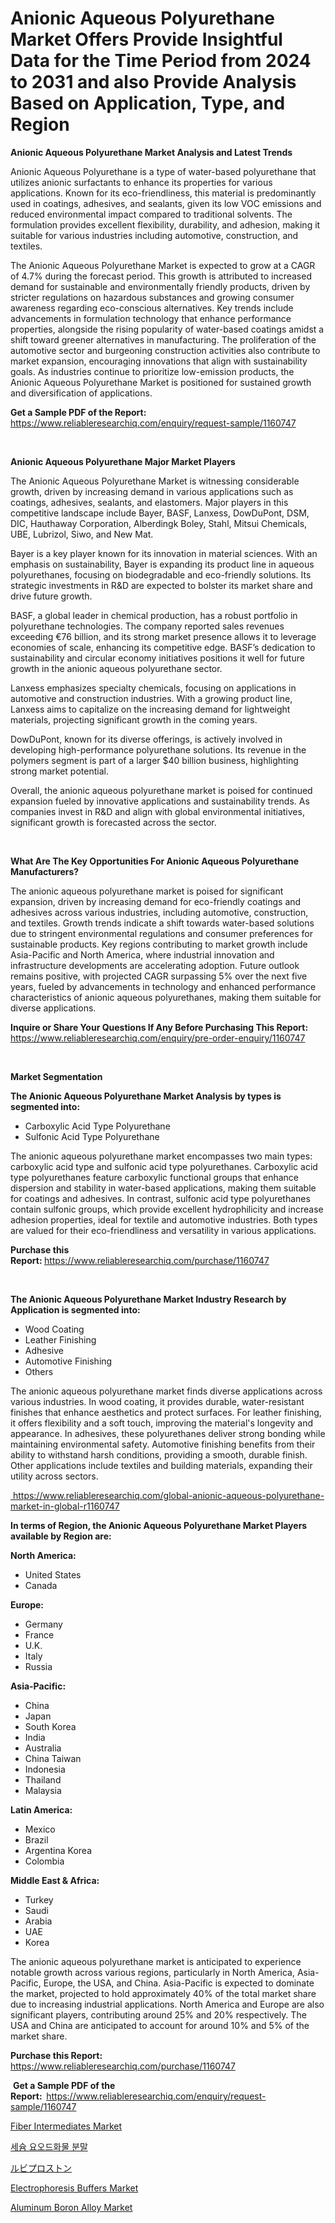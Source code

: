 <p><h1>Anionic Aqueous Polyurethane Market Offers Provide Insightful Data for the Time Period from 2024 to 2031 and also Provide Analysis Based on Application, Type, and Region</h1></p><p><strong>Anionic Aqueous Polyurethane Market Analysis and Latest Trends</strong></p>
<p><p>Anionic Aqueous Polyurethane is a type of water-based polyurethane that utilizes anionic surfactants to enhance its properties for various applications. Known for its eco-friendliness, this material is predominantly used in coatings, adhesives, and sealants, given its low VOC emissions and reduced environmental impact compared to traditional solvents. The formulation provides excellent flexibility, durability, and adhesion, making it suitable for various industries including automotive, construction, and textiles.</p><p>The Anionic Aqueous Polyurethane Market is expected to grow at a CAGR of 4.7% during the forecast period. This growth is attributed to increased demand for sustainable and environmentally friendly products, driven by stricter regulations on hazardous substances and growing consumer awareness regarding eco-conscious alternatives. Key trends include advancements in formulation technology that enhance performance properties, alongside the rising popularity of water-based coatings amidst a shift toward greener alternatives in manufacturing. The proliferation of the automotive sector and burgeoning construction activities also contribute to market expansion, encouraging innovations that align with sustainability goals. As industries continue to prioritize low-emission products, the Anionic Aqueous Polyurethane Market is positioned for sustained growth and diversification of applications.</p></p>
<p><strong>Get a Sample PDF of the Report:&nbsp;</strong> <a href="https://www.reliableresearchiq.com/enquiry/request-sample/1160747">https://www.reliableresearchiq.com/enquiry/request-sample/1160747</a></p>
<p>&nbsp;</p>
<p><strong>Anionic Aqueous Polyurethane Major Market Players</strong></p>
<p><p>The Anionic Aqueous Polyurethane Market is witnessing considerable growth, driven by increasing demand in various applications such as coatings, adhesives, sealants, and elastomers. Major players in this competitive landscape include Bayer, BASF, Lanxess, DowDuPont, DSM, DIC, Hauthaway Corporation, Alberdingk Boley, Stahl, Mitsui Chemicals, UBE, Lubrizol, Siwo, and New Mat.</p><p>Bayer is a key player known for its innovation in material sciences. With an emphasis on sustainability, Bayer is expanding its product line in aqueous polyurethanes, focusing on biodegradable and eco-friendly solutions. Its strategic investments in R&D are expected to bolster its market share and drive future growth.</p><p>BASF, a global leader in chemical production, has a robust portfolio in polyurethane technologies. The company reported sales revenues exceeding €76 billion, and its strong market presence allows it to leverage economies of scale, enhancing its competitive edge. BASF’s dedication to sustainability and circular economy initiatives positions it well for future growth in the anionic aqueous polyurethane sector.</p><p>Lanxess emphasizes specialty chemicals, focusing on applications in automotive and construction industries. With a growing product line, Lanxess aims to capitalize on the increasing demand for lightweight materials, projecting significant growth in the coming years.</p><p>DowDuPont, known for its diverse offerings, is actively involved in developing high-performance polyurethane solutions. Its revenue in the polymers segment is part of a larger $40 billion business, highlighting strong market potential.</p><p>Overall, the anionic aqueous polyurethane market is poised for continued expansion fueled by innovative applications and sustainability trends. As companies invest in R&D and align with global environmental initiatives, significant growth is forecasted across the sector.</p></p>
<p>&nbsp;</p>
<p><strong>What Are The Key Opportunities For Anionic Aqueous Polyurethane Manufacturers?</strong></p>
<p><p>The anionic aqueous polyurethane market is poised for significant expansion, driven by increasing demand for eco-friendly coatings and adhesives across various industries, including automotive, construction, and textiles. Growth trends indicate a shift towards water-based solutions due to stringent environmental regulations and consumer preferences for sustainable products. Key regions contributing to market growth include Asia-Pacific and North America, where industrial innovation and infrastructure developments are accelerating adoption. Future outlook remains positive, with projected CAGR surpassing 5% over the next five years, fueled by advancements in technology and enhanced performance characteristics of anionic aqueous polyurethanes, making them suitable for diverse applications.</p></p>
<p><strong>Inquire or Share Your Questions If Any Before Purchasing This Report:</strong> <a href="https://www.reliableresearchiq.com/enquiry/pre-order-enquiry/1160747">https://www.reliableresearchiq.com/enquiry/pre-order-enquiry/1160747</a></p>
<p>&nbsp;</p>
<p><strong>Market Segmentation</strong></p>
<p><strong>The Anionic Aqueous Polyurethane Market Analysis by types is segmented into:</strong></p>
<p><ul><li>Carboxylic Acid Type Polyurethane</li><li>Sulfonic Acid Type Polyurethane</li></ul></p>
<p><p>The anionic aqueous polyurethane market encompasses two main types: carboxylic acid type and sulfonic acid type polyurethanes. Carboxylic acid type polyurethanes feature carboxylic functional groups that enhance dispersion and stability in water-based applications, making them suitable for coatings and adhesives. In contrast, sulfonic acid type polyurethanes contain sulfonic groups, which provide excellent hydrophilicity and increase adhesion properties, ideal for textile and automotive industries. Both types are valued for their eco-friendliness and versatility in various applications.</p></p>
<p><strong>Purchase this Report:&nbsp;</strong><a href="https://www.reliableresearchiq.com/purchase/1160747">https://www.reliableresearchiq.com/purchase/1160747</a></p>
<p>&nbsp;</p>
<p><strong>The Anionic Aqueous Polyurethane Market Industry Research by Application is segmented into:</strong></p>
<p><ul><li>Wood Coating</li><li>Leather Finishing</li><li>Adhesive</li><li>Automotive Finishing</li><li>Others</li></ul></p>
<p><p>The anionic aqueous polyurethane market finds diverse applications across various industries. In wood coating, it provides durable, water-resistant finishes that enhance aesthetics and protect surfaces. For leather finishing, it offers flexibility and a soft touch, improving the material's longevity and appearance. In adhesives, these polyurethanes deliver strong bonding while maintaining environmental safety. Automotive finishing benefits from their ability to withstand harsh conditions, providing a smooth, durable finish. Other applications include textiles and building materials, expanding their utility across sectors.</p></p>
<p><a href="https://www.reliableresearchiq.com/global-anionic-aqueous-polyurethane-market-in-global-r1160747">&nbsp;https://www.reliableresearchiq.com/global-anionic-aqueous-polyurethane-market-in-global-r1160747</a></p>
<p><strong>In terms of Region, the Anionic Aqueous Polyurethane Market Players available by Region are:</strong></p>
<p>
    <p> <strong> North America: </strong>
        <ul>
            <li>United States</li>
            <li>Canada</li>
        </ul>
        </p> 
    <p> <strong> Europe: </strong>
        <ul>
            <li>Germany</li>
            <li>France</li>
            <li>U.K.</li>
            <li>Italy</li>
            <li>Russia</li>
        </ul>
        </p> 
    <p> <strong> Asia-Pacific: </strong>
        <ul>
            <li>China</li>
            <li>Japan</li>
            <li>South Korea</li>
            <li>India</li>
            <li>Australia</li>
            <li>China Taiwan</li>
            <li>Indonesia</li>
            <li>Thailand</li>
            <li>Malaysia</li>
        </ul>
        </p> 
    <p> <strong> Latin America: </strong>
        <ul>
            <li>Mexico</li>
            <li>Brazil</li>
            <li>Argentina Korea</li>
            <li>Colombia</li>
        </ul>
        </p> 
    <p> <strong> Middle East & Africa: </strong>
        <ul>
            <li>Turkey</li>
            <li>Saudi</li>
            <li>Arabia</li>
            <li>UAE</li>
            <li>Korea</li>
        </ul>
    </p>
    </p>
<p><p>The anionic aqueous polyurethane market is anticipated to experience notable growth across various regions, particularly in North America, Asia-Pacific, Europe, the USA, and China. Asia-Pacific is expected to dominate the market, projected to hold approximately 40% of the total market share due to increasing industrial applications. North America and Europe are also significant players, contributing around 25% and 20% respectively. The USA and China are anticipated to account for around 10% and 5% of the market share.</p></p>
<p><strong>Purchase this Report: </strong><a href="https://www.reliableresearchiq.com/purchase/1160747">https://www.reliableresearchiq.com/purchase/1160747</a></p>
<p>&nbsp;<strong>Get a Sample PDF of the Report:&nbsp;&nbsp;</strong><a href="https://www.reliableresearchiq.com/enquiry/request-sample/1160747">https://www.reliableresearchiq.com/enquiry/request-sample/1160747</a></p>
<p><strong></strong></p>
<p><p><a href="https://www.linkedin.com/pulse/fiber-intermediates-market-growth-segmentation-regional-zrs4f?trackingId=oRGKt%2FrEQKqft5CaLaVqvw%3D%3D">Fiber Intermediates Market</a></p><p><a href="https://medium.com/@oliverallison38/%EC%84%B8%EC%8A%98-%EC%95%84%EC%9D%B4%EC%98%A4%EB%8B%A4%EC%9D%B4%EB%93%9C-%EB%B6%84%EB%A7%90%EC%97%90-%EB%8C%80%ED%95%9C-%EA%B8%80%EB%A1%9C%EB%B2%8C-%EA%B4%80%EC%A0%90-%EC%8B%9C%EC%9E%A5-%EB%8F%99%ED%96%A5-%EB%8F%84%EC%A0%84-%EA%B3%BC%EC%A0%9C-%EB%B0%8F-%EC%98%88%EC%B8%A1-2024-2031-ab24f7c7c536">세슘 요오드화물 분말</a></p><p><a href="https://medium.com/@beaudamore/lubiprostone-market-%E3%81%AE%E3%82%B0%E3%83%AD%E3%83%BC%E3%83%90%E3%83%AB%E5%B8%82%E5%A0%B4%E6%A6%82%E8%A6%81%E3%81%AF-%E4%B8%96%E7%95%8C%E3%81%8A%E3%82%88%E3%81%B3%E4%B8%BB%E8%A6%81%E5%B8%82%E5%A0%B4%E3%81%AB%E3%81%8A%E3%81%91%E3%82%8B%E6%A5%AD%E7%95%8C%E3%81%AB%E5%BD%B1%E9%9F%BF%E3%82%92%E4%B8%8E%E3%81%88%E3%82%8B%E4%B8%BB%E8%A6%81%E3%81%AA%E3%83%88%E3%83%AC%E3%83%B3%E3%83%89%E3%81%AB%E3%81%A4%E3%81%84%E3%81%A6-%E7%8B%AC%E8%87%AA%E3%81%AE%E8%A6%96%E7%82%B9%E3%82%92%E6%8F%90%E4%BE%9B%E3%81%97%E3%81%BE%E3%81%99-fe94882af364">ルビプロストン</a></p><p><a href="https://issuu.com/reportprime-2/docs/electrophoresis-buffers-market-size_976c0dc76acf0d">Electrophoresis Buffers Market</a></p><p><a href="https://issuu.com/reportprime-2/docs/aluminum-boron-alloy-market-size-20_f25fa4961e7d87">Aluminum Boron Alloy Market</a></p></p>